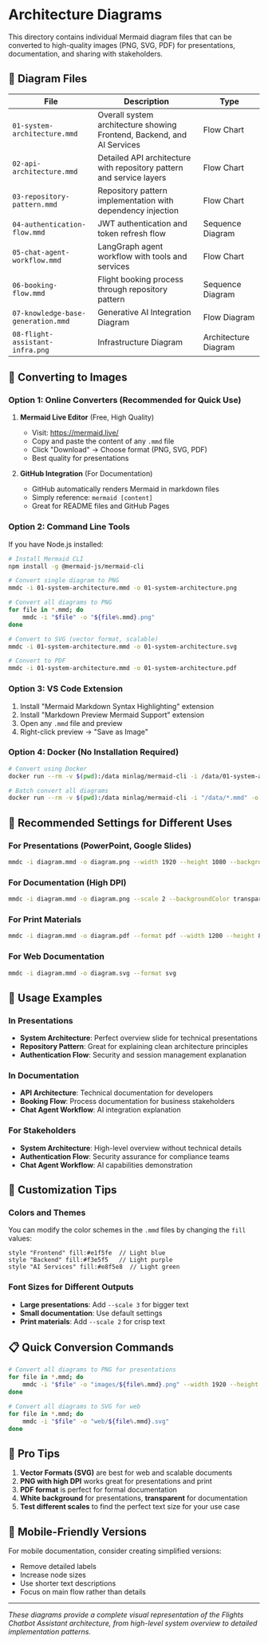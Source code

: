 # Architecture Diagrams

This directory contains individual Mermaid diagram files that can be converted to high-quality images (PNG, SVG, PDF) for presentations, documentation, and sharing with stakeholders.

## 📁 Diagram Files

| File | Description | Type |
|------|-------------|------|
| `01-system-architecture.mmd` | Overall system architecture showing Frontend, Backend, and AI Services | Flow Chart |
| `02-api-architecture.mmd` | Detailed API architecture with repository pattern and service layers | Flow Chart |
| `03-repository-pattern.mmd` | Repository pattern implementation with dependency injection | Flow Chart |
| `04-authentication-flow.mmd` | JWT authentication and token refresh flow | Sequence Diagram |
| `05-chat-agent-workflow.mmd` | LangGraph agent workflow with tools and services | Flow Chart |
| `06-booking-flow.mmd` | Flight booking process through repository pattern | Sequence Diagram |
| `07-knowledge-base-generation.mmd` | Generative AI Integration Diagram | Flow Diagram |
| `08-flight-assistant-infra.png` | Infrastructure Diagram | Architecture Diagram |

## 🎨 Converting to Images

### Option 1: Online Converters (Recommended for Quick Use)

1. **Mermaid Live Editor** (Free, High Quality)
   - Visit: https://mermaid.live/
   - Copy and paste the content of any `.mmd` file
   - Click "Download" → Choose format (PNG, SVG, PDF)
   - Best quality for presentations

2. **GitHub Integration** (For Documentation)
   - GitHub automatically renders Mermaid in markdown files
   - Simply reference: ```mermaid [content] ```
   - Great for README files and GitHub Pages

### Option 2: Command Line Tools

If you have Node.js installed:

```bash
# Install Mermaid CLI
npm install -g @mermaid-js/mermaid-cli

# Convert single diagram to PNG
mmdc -i 01-system-architecture.mmd -o 01-system-architecture.png

# Convert all diagrams to PNG
for file in *.mmd; do
    mmdc -i "$file" -o "${file%.mmd}.png"
done

# Convert to SVG (vector format, scalable)
mmdc -i 01-system-architecture.mmd -o 01-system-architecture.svg

# Convert to PDF
mmdc -i 01-system-architecture.mmd -o 01-system-architecture.pdf
```

### Option 3: VS Code Extension

1. Install "Mermaid Markdown Syntax Highlighting" extension
2. Install "Markdown Preview Mermaid Support" extension
3. Open any `.mmd` file and preview
4. Right-click preview → "Save as Image"

### Option 4: Docker (No Installation Required)

```bash
# Convert using Docker
docker run --rm -v $(pwd):/data minlag/mermaid-cli -i /data/01-system-architecture.mmd -o /data/01-system-architecture.png

# Batch convert all diagrams
docker run --rm -v $(pwd):/data minlag/mermaid-cli -i "/data/*.mmd" -o /data/
```

## 📐 Recommended Settings for Different Uses

### For Presentations (PowerPoint, Google Slides)
```bash
mmdc -i diagram.mmd -o diagram.png --width 1920 --height 1080 --backgroundColor white
```

### For Documentation (High DPI)
```bash
mmdc -i diagram.mmd -o diagram.png --scale 2 --backgroundColor transparent
```

### For Print Materials
```bash
mmdc -i diagram.mmd -o diagram.pdf --format pdf --width 1200 --height 800
```

### For Web Documentation
```bash
mmdc -i diagram.mmd -o diagram.svg --format svg
```

## 🎯 Usage Examples

### In Presentations
- **System Architecture**: Perfect overview slide for technical presentations
- **Repository Pattern**: Great for explaining clean architecture principles
- **Authentication Flow**: Security and session management explanation

### In Documentation
- **API Architecture**: Technical documentation for developers
- **Booking Flow**: Process documentation for business stakeholders
- **Chat Agent Workflow**: AI integration explanation

### For Stakeholders
- **System Architecture**: High-level overview without technical details
- **Authentication Flow**: Security assurance for compliance teams
- **Chat Agent Workflow**: AI capabilities demonstration

## 🔧 Customization Tips

### Colors and Themes
You can modify the color schemes in the `.mmd` files by changing the `fill` values:

```mermaid
style "Frontend" fill:#e1f5fe  // Light blue
style "Backend" fill:#f3e5f5   // Light purple
style "AI Services" fill:#e8f5e8  // Light green
```

### Font Sizes for Different Outputs
- **Large presentations**: Add `--scale 3` for bigger text
- **Small documentation**: Use default settings
- **Print materials**: Add `--scale 2` for crisp text

## 📋 Quick Conversion Commands

```bash
# Convert all diagrams to PNG for presentations
for file in *.mmd; do
    mmdc -i "$file" -o "images/${file%.mmd}.png" --width 1920 --height 1080 --backgroundColor white
done

# Convert all diagrams to SVG for web
for file in *.mmd; do
    mmdc -i "$file" -o "web/${file%.mmd}.svg"
done
```

## 🚀 Pro Tips

1. **Vector Formats (SVG)** are best for web and scalable documents
2. **PNG with high DPI** works great for presentations and print
3. **PDF format** is perfect for formal documentation
4. **White background** for presentations, **transparent** for documentation
5. **Test different scales** to find the perfect text size for your use case

## 📱 Mobile-Friendly Versions

For mobile documentation, consider creating simplified versions:
- Remove detailed labels
- Increase node sizes
- Use shorter text descriptions
- Focus on main flow rather than details

---

*These diagrams provide a complete visual representation of the Flights Chatbot Assistant architecture, from high-level system overview to detailed implementation patterns.*